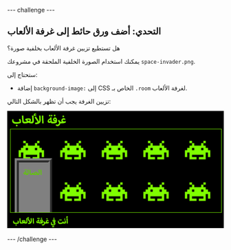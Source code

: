 --- challenge ---

## التحدي: أضف ورق حائط إلى غرفة الألعاب

هل تستطيع تزيين غرفة الألعاب بخلفية صورة؟

يمكنك استخدام الصورة الخلفية الملحقة في مشروعك `space-invader.png`.

ستحتاج إلى:

+ إضافة `background-image:` إلى CSS الخاص بـ `.room` لغرفة الألعاب. 

تزيين الغرفة يجب أن تظهر بالشكل التالي:

![لقطة الشاشة](images/rooms-games-finished.png)

--- /challenge ---